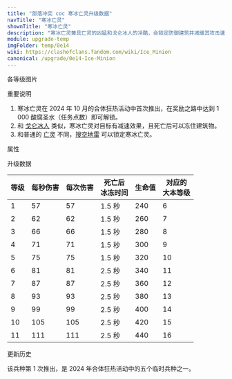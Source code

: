```yaml
---
title: "部落冲突 coc 寒冰亡灵升级数据"
navTitle: "寒冰亡灵"
shownTitle: "寒冰亡灵"
description: "寒冰亡灵兼具亡灵的凶猛和戈仑冰人的冷酷，会锁定防御建筑并减缓其攻击速度。但它像雪花一样脆弱！"
module: upgrade-temp
imgFolder: temp/0e14
wiki: https://clashofclans.fandom.com/wiki/Ice_Minion
canonical: /upgrade/0e14-Ice-Minion
---
```


<UnitInfo :folder="$frontmatter.imgFolder" imgSrc="Ice_Minion_info.png" :imgAlt="$frontmatter.navTitle" :description="$frontmatter.description" />

<SmallTitle>各等级图片</SmallTitle>

<Panel>
    <UnitImgGroup :folder="$frontmatter.imgFolder">
        <UnitImg imgTitle="所有等级" imgSrc="Ice_Minion1.png" />
    </UnitImgGroup>
</Panel>

<SmallTitle>重要说明</SmallTitle>

1. 寒冰亡灵在 2024 年 10 月的合体狂热活动中首次推出，在奖励之路中达到 1 000 酸腐圣水（任务点数）即可解锁。
2. 和 [戈仑冰人](/upgrade/0087-Ice-Golem) 类似，寒冰亡灵对目标有减速效果，且死亡后可以冻住建筑物。
3. 和普通的 [亡灵](/upgrade/0080-Minion) 不同，[搜空地雷](/upgrade/0384-Seeking-Air-Mine) 可以锁定寒冰亡灵。

<SmallTitle>属性</SmallTitle>

<UnitProperties>
    <UnitProperty pKey="部队类型" pValue="空中单位" />
    <UnitProperty pKey="攻击偏好" pValue="防御建筑" />
    <UnitProperty pKey="伤害类型" pValue="单体伤害" />
    <UnitProperty pKey="攻击的目标" pValue="地面和空中目标" />
    <UnitProperty pKey="占据人口" pValue="4" />
    <UnitProperty pKey="移动速度" pValue="3 格/秒" />
    <UnitProperty pKey="攻击速度" pValue="1 秒/次" />
    <UnitProperty pKey="攻击距离" pValue="1.5 格" />
    <UnitProperty pKey="攻击减速效果" pValue="50% 攻速<br>50% 移速" />
    <UnitProperty pKey="减速持续时间" pValue="2 秒" />
    <UnitProperty pKey="死亡冰冻半径" pValue="4.5 格" />
    <UnitProperty pKey="所需训练营等级" pValue="1" />  
    <UnitProperty pKey="所需大本等级" pValue="6" />    
    <UnitProperty pKey="训练时间" pValue="18" trainingSystem="2022" />
</UnitProperties>

<SmallTitle>升级数据</SmallTitle>

<UnitTable>

| 等级 | 每秒伤害 | 每次伤害 |死亡后<br>冰冻时间|  生命值 | 对应的<br>大本等级|
| ---- |   ---   |   ---   |       ---       |   ---   |        ----     |
|   1  |    57   |    57   |      1.5 秒     |   240   |         6       |
|   2  |    62   |    62   |      1.5 秒     |   260   |         7       |
|   3  |    66   |    66   |      1.5 秒     |   280   |         8       |
|   4  |    71   |    71   |      1.5 秒     |   300   |         9       |
|   5  |    75   |    75   |      1.5 秒     |   320   |        10       |
|   6  |    81   |    81   |      2.5 秒     |   340   |        11       |
|   7  |    87   |    87   |      2.5 秒     |   360   |        12       |
|   8  |    93   |    93   |      2.5 秒     |   380   |        13       |
|   9  |    99   |    99   |      2.5 秒     |   400   |        14       |
|  10  |   105   |   105   |      2.5 秒     |   420   |        15       |
|  11  |   111   |   111   |      2.5 秒     |   440   |        16       |
</UnitTable>

<SmallTitle>更新历史</SmallTitle>

<Timeline>
    <TimelineItem date="2024/10/11">
        <TimelineRow>该兵种第 1 次推出，是 2024 年合体狂热活动中的五个临时兵种之一。</TimelineRow>
    </TimelineItem>
    <TimelineItem :historyBottom="true" />
</Timeline>
